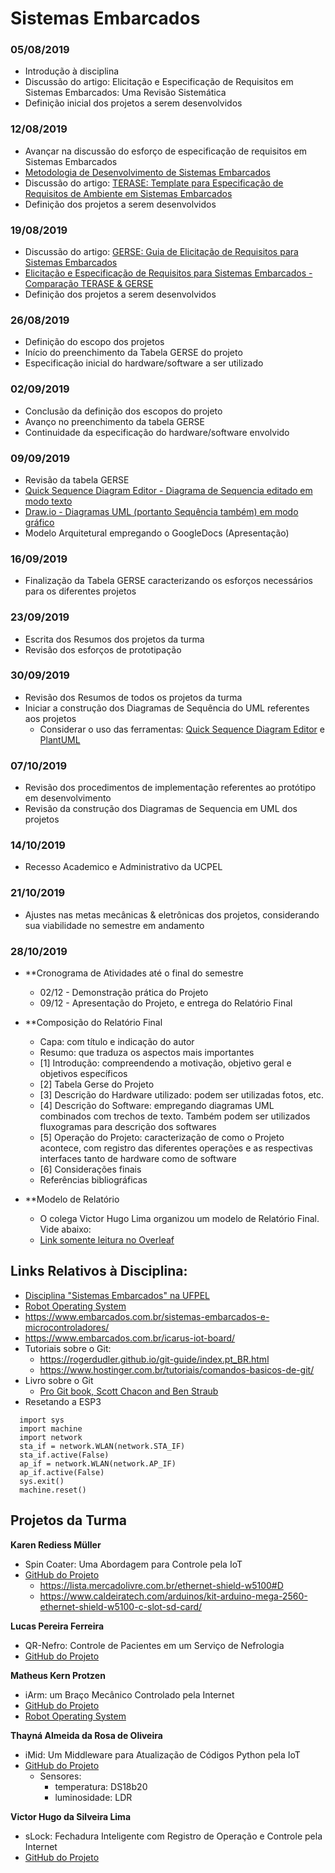 
# Sistemas Embarcados

### 05/08/2019
* Introdução à disciplina
* Discussão do artigo: Elicitação e Especificação de Requisitos em Sistemas Embarcados: Uma Revisão Sistemática
* Definição inicial dos projetos a serem desenvolvidos

### 12/08/2019
* Avançar na discussão do esforço de especificação de requisitos em Sistemas Embarcados
* [Metodologia de Desenvolvimento de Sistemas Embarcados](https://pt.slideshare.net/AlexandreAugustoGiron/metodologias-de-desenvolvimento-de-sistemas-embarcados)
* Discussão do artigo: [TERASE: Template para Especificação de Requisitos de Ambiente em Sistemas Embarcados](http://wer.inf.puc-rio.br/WERpapers/artigos/artigos_WER10/martins.pdf)
* Definição dos projetos a serem desenvolvidos

### 19/08/2019
* Discussão do artigo: [GERSE: Guia de Elicitação de Requisitos para Sistemas Embarcados](http://www.inf.puc-rio.br/wer/WERpapers/artigos/artigos_WER12/paper_3.pdf)
* [Elicitação e Especificação de Requisitos para Sistemas Embarcados - Comparação TERASE & GERSE](https://www.cin.ufpe.br/~in1020/previous/2016.2/docs/works/inicial/Work_Reinaldo.pdf)
* Definição dos projetos a serem desenvolvidos

### 26/08/2019
* Definição do escopo dos projetos
* Início do preenchimento da Tabela GERSE do projeto
* Especificação inicial do hardware/software a ser utilizado

### 02/09/2019
* Conclusão da definição dos escopos do projeto
* Avanço no preenchimento da tabela GERSE
* Continuidade da especificação do hardware/software envolvido

### 09/09/2019
* Revisão da tabela GERSE
* [Quick Sequence Diagram Editor - Diagrama de Sequencia editado em modo texto](https://sourceforge.net/projects/sdedit/)
* [Draw.io - Diagramas UML (portanto Sequência também) em modo gráfico](https://www.draw.io/)
* Modelo Arquitetural empregando o GoogleDocs (Apresentação)

### 16/09/2019
* Finalização da Tabela GERSE caracterizando os esforços necessários para os diferentes projetos

### 23/09/2019
* Escrita dos Resumos dos projetos da turma
* Revisão dos esforços de prototipação

### 30/09/2019
* Revisão dos Resumos de todos os projetos da turma
* Iniciar a construção dos Diagramas de Sequência do UML referentes aos projetos
  * Considerar o uso das ferramentas: [Quick Sequence Diagram Editor](https://sourceforge.net/projects/sdedit/) e [PlantUML](http://plantuml.com/sequence-diagram)
  
### 07/10/2019
 * Revisão dos procedimentos de implementação referentes ao protótipo em desenvolvimento
 * Revisão da construção dos Diagramas de Sequencia em UML dos projetos
 
### 14/10/2019
 * Recesso Academico e Administrativo da UCPEL
 
### 21/10/2019
 * Ajustes nas metas mecânicas & eletrônicas dos projetos, considerando sua viabilidade no semestre em andamento
 
### 28/10/2019
 * **Cronograma de Atividades até o final do semestre
   * 02/12 - Demonstração prática do Projeto
   * 09/12 - Apresentação do Projeto, e entrega do Relatório Final
 
 * **Composição do Relatório Final
   * Capa: com título e indicação do autor
   * Resumo: que traduza os aspectos mais importantes
   * [1] Introdução: compreendendo a motivação, objetivo geral e objetivos específicos
   * [2] Tabela Gerse do Projeto
   * [3] Descrição do Hardware utilizado: podem ser utilizadas fotos, etc.
   * [4] Descrição do Software: empregando diagramas UML combinados com trechos de texto. Também podem ser utilizados fluxogramas para descrição dos softwares
   * [5] Operação do Projeto: caracterização de como o Projeto acontece, com registro das diferentes operações e as respectivas interfaces tanto de hardware como de software
   * [6] Considerações finais
   * Referências bibliográficas
   
 * **Modelo de Relatório
   * O colega Victor Hugo Lima organizou um modelo de Relatório Final. Vide abaixo:
   * [Link somente leitura no Overleaf](https://www.overleaf.com/read/frqrqpvnntdy)

## Links Relativos à Disciplina:

* [Disciplina "Sistemas Embarcados" na UFPEL](https://institucional.ufpel.edu.br/disciplinas/cod/1110070)
* [Robot Operating System](https://www.ros.org/)
* https://www.embarcados.com.br/sistemas-embarcados-e-microcontroladores/
* https://www.embarcados.com.br/icarus-iot-board/
* Tutoriais sobre o Git:
  * https://rogerdudler.github.io/git-guide/index.pt_BR.html
  * https://www.hostinger.com.br/tutoriais/comandos-basicos-de-git/
* Livro sobre o Git
  * [Pro Git book, Scott Chacon and Ben Straub](https://git-scm.com/book/pt-br/v2)
* Resetando a ESP3
```
  import sys
  import machine
  import network
  sta_if = network.WLAN(network.STA_IF)
  sta_if.active(False)
  ap_if = network.WLAN(network.AP_IF)
  ap_if.active(False)
  sys.exit()
  machine.reset()
```

## Projetos da Turma

**Karen Rediess Müller**
* Spin Coater: Uma Abordagem para Controle pela IoT
* [GitHub do Projeto](https://github.com/KarencomK/SistemasEmbarcados)
  * https://lista.mercadolivre.com.br/ethernet-shield-w5100#D
  * https://www.caldeiratech.com/arduinos/kit-arduino-mega-2560-ethernet-shield-w5100-c-slot-sd-card/

**Lucas Pereira Ferreira**
* QR-Nefro: Controle de Pacientes em um Serviço de Nefrologia
* [GitHub do Projeto](https://github.com/lucaspeferreira/qr-nefro/issues/)

**Matheus Kern Protzen**
* iArm: um Braço Mecânico Controlado pela Internet
* [GitHub do Projeto](https://github.com/MatheusKProt/braco_mecanico)
* [Robot Operating System](https://www.ros.org/)

**Thayná Almeida da Rosa de Oliveira**
* iMid: Um Middleware para Atualização de Códigos Python pela IoT
* [GitHub do Projeto](https://github.com/euthayna/)
  * Sensores: 
    * temperatura: DS18b20 
    * luminosidade: LDR

**Victor Hugo da Silveira Lima**
* sLock: Fechadura Inteligente com Registro de Operação e Controle pela Internet
* [GitHub do Projeto](https://github.com/Victorhlima98/Fechadura_Inteligente)
